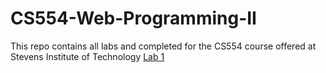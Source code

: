 # CS554-Web-Programming-II

This repo contains all labs and completed for the CS554 course offered at Stevens Institute of Technology
[Lab 1](https://github.com/cmontero201/CS554---Web-Programming-II/tree/master/Lab1)
